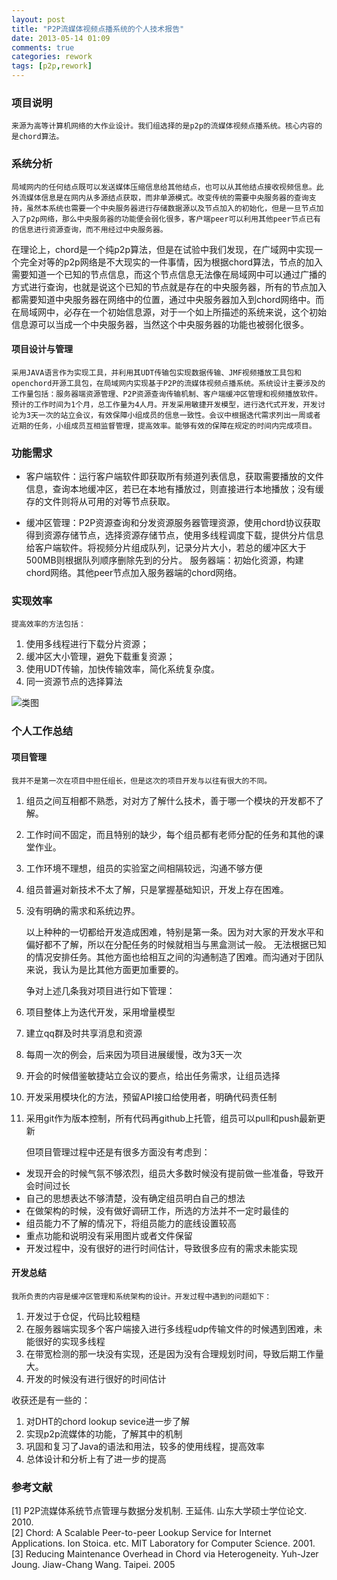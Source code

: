 ```yaml
---
layout: post
title: "P2P流媒体视频点播系统的个人技术报告"
date: 2013-05-14 01:09
comments: true
categories: rework
tags: [p2p,rework]
---
```


### 项目说明

    来源为高等计算机网络的大作业设计。我们组选择的是p2p的流媒体视频点播系统。核心内容的是chord算法。

### 系统分析

    局域网内的任何结点既可以发送媒体压缩信息给其他结点，也可以从其他结点接收视频信息。此外流媒体信息是在网内从多源结点获取，而非单源模式。改变传统的需要中央服务器的查询支持，虽然本系统也需要一个中央服务器进行存储数据源以及节点加入的初始化，但是一旦节点加入了p2p网络，那么中央服务器的功能便会弱化很多，客户端peer可以利用其他peer节点已有的信息进行资源查询，而不用经过中央服务器。
在理论上，chord是一个纯p2p算法，但是在试验中我们发现，在广域网中实现一个完全对等的p2p网络是不大现实的一件事情，因为根据chord算法，节点的加入需要知道一个已知的节点信息，而这个节点信息无法像在局域网中可以通过广播的方式进行查询，也就是说这个已知的节点就是存在的中央服务器，所有的节点加入都需要知道中央服务器在网络中的位置，通过中央服务器加入到chord网络中。而在局域网中，必存在一个初始信息源，对于一个如上所描述的系统来说，这个初始信息源可以当成一个中央服务器，当然这个中央服务器的功能也被弱化很多。

#### 项目设计与管理

    采用JAVA语言作为实现工具，并利用其UDT传输包实现数据传输、JMF视频播放工具包和openchord开源工具包，在局域网内实现基于P2P的流媒体视频点播系统。系统设计主要涉及的工作量包括：服务器端资源管理、P2P资源查询传输机制、客户端缓冲区管理和视频播放软件。预计的工作时间为1个月，总工作量为4人月。开发采用敏捷开发模型，进行迭代式开发，开发讨论为3天一次的站立会议，有效保障小组成员的信息一致性。会议中根据迭代需求列出一周或者近期的任务，小组成员互相监督管理，提高效率。能够有效的保障在规定的时间内完成项目。
<!--more-->
### 功能需求

-   客户端软件：运行客户端软件即获取所有频道列表信息，获取需要播放的文件信息，查询本地缓冲区，若已在本地有播放过，则直接进行本地播放；没有缓存的文件则将从可用的对等节点获取。

-   缓冲区管理：P2P资源查询和分发资源服务器管理资源，使用chord协议获取得到资源存储节点，选择资源存储节点，使用多线程调度下载，提供分片信息给客户端软件。将视频分片组成队列，记录分片大小，若总的缓冲区大于500MB则根据队列顺序删除先到的分片。
    服务器端：初始化资源，构建chord网络。其他peer节点加入服务器端的chord网络。

### 实现效率

    提高效率的方法包括：

1.  使用多线程进行下载分片资源；
2.  缓冲区大小管理，避免下载重复资源；
3.  使用UDT传输，加快传输效率，简化系统复杂度。
4.  同一资源节点的选择算法

![类图](http://images.cnitblog.com/blog/434023/201301/02172642-90a8182460f045fdb3c3b44f0f9e408b.png "类图")

### 个人工作总结

#### 项目管理

    我并不是第一次在项目中担任组长，但是这次的项目开发与以往有很大的不同。

1.  组员之间互相都不熟悉，对对方了解什么技术，善于哪一个模块的开发都不了解。
2.  工作时间不固定，而且特别的缺少，每个组员都有老师分配的任务和其他的课堂作业。
3.  工作环境不理想，组员的实验室之间相隔较远，沟通不够方便
4.  组员普遍对新技术不太了解，只是掌握基础知识，开发上存在困难。
5.  没有明确的需求和系统边界。

    以上种种的一切都给开发造成困难，特别是第一条。因为对大家的开发水平和偏好都不了解，所以在分配任务的时候就相当与黑盒测试一般。
无法根据已知的情况安排任务。其他方面也给相互之间的沟通制造了困难。而沟通对于团队来说，我认为是比其他方面更加重要的。

    争对上述几条我对项目进行如下管理：

1.  项目整体上为迭代开发，采用增量模型
2.  建立qq群及时共享消息和资源
3.  每周一次的例会，后来因为项目进展缓慢，改为3天一次
4.  开会的时候借鉴敏捷站立会议的要点，给出任务需求，让组员选择
5.  开发采用模块化的方法，预留API接口给使用者，明确代码责任制
6.  采用git作为版本控制，所有代码再github上托管，组员可以pull和push最新更新

    但项目管理过程中还是有很多方面没有考虑到：

-   发现开会的时候气氛不够浓烈，组员大多数时候没有提前做一些准备，导致开会时间过长
-   自己的思想表达不够清楚，没有确定组员明白自己的想法
-   在做架构的时候，没有做好调研工作，所选的方法并不一定时最佳的
-   组员能力不了解的情况下，将组员能力的底线设置较高
-   重点功能和说明没有采用图片或者文件保留
-   开发过程中，没有很好的进行时间估计，导致很多应有的需求未能实现

#### 开发总结

    我所负责的内容是缓冲区管理和系统架构的设计。开发过程中遇到的问题如下：

1.  开发过于仓促，代码比较粗糙
2.  在服务器端实现多个客户端接入进行多线程udp传输文件的时候遇到困难，未能很好的实现多线程
3.  在带宽检测的那一块没有实现，还是因为没有合理规划时间，导致后期工作量大。
4.  开发的时候没有进行很好的时间估计

收获还是有一些的：

1.  对DHT的chord lookup sevice进一步了解
2.  实现p2p流媒体的功能，了解其中的机制
3.  巩固和复习了Java的语法和用法，较多的使用线程，提高效率
4.  总体设计和分析上有了进一步的提高

### 参考文献

[1] P2P流媒体系统节点管理与数据分发机制. 王延伟. 山东大学硕士学位论文.
2010.\
 [2] Chord: A Scalable Peer-to-peer Lookup Service for Internet
Applications. Ion Stoica. etc. MIT Laboratory for Computer Science.
2001.\
 [3] Reducing Maintenance Overhead in Chord via Heterogeneity. Yuh-Jzer
Joung. Jiaw-Chang Wang. Taipei. 2005
